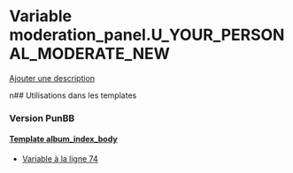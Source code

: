 # Variable moderation_panel.U_YOUR_PERSONAL_MODERATE_NEW
[Ajouter une description](https://fa-tvars.appspot.com/moderation_panel.U_YOUR_PERSONAL_MODERATE_NEW)

n## Utilisations dans les templates

### Version PunBB

#### [Template album_index_body](punbb/album_index_body.md)
* [Variable à la ligne 74](../punbb/album_index_body.tpl#L74)
